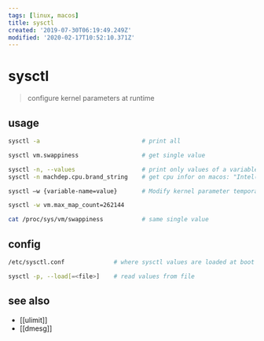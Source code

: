 ```yaml
---
tags: [linux, macos]
title: sysctl
created: '2019-07-30T06:19:49.249Z'
modified: '2020-02-17T10:52:10.371Z'
---
```


# sysctl 

> configure kernel parameters at runtime 

## usage
```sh
sysctl -a                             # print all

sysctl vm.swappiness                  # get single value

sysctl -n, --values                   # print only values of a variables
sysctl -n machdep.cpu.brand_string    # get cpu infor on macos: "Intel(R) Core(TM) i7-4980HQ CPU @ 2.80GHz"

sysctl –w {variable-name=value}       # Modify kernel parameter temporarily

sysctl -w vm.max_map_count=262144

cat /proc/sys/vm/swappiness           # same single value
```

## config
```sh
/etc/sysctl.conf              # where sysctl values are loaded at boot time  - modify Kernel parameter for permanent change

sysctl -p, --load[=<file>]    # read values from file
```

## see also
- [[ulimit]]
- [[dmesg]]

